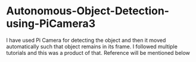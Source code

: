 # Autonomous-Object-Detection-using-PiCamera3
I have used Pi Camera for detecting the object and then it moved automatically such that object remains in its frame. I followed multiple tutorials and this was a product of that. Reference will be mentioned below  
